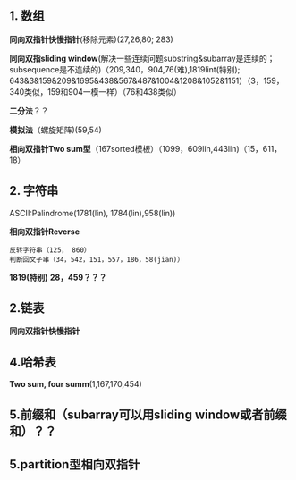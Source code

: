 ## 1. 数组
**同向双指针快慢指针**(移除元素)(27,26,80; 283)

**同向双指sliding window**(解决一些连续问题substring&subarray是连续的；subsequence是不连续的)（209,340，904,76(难),1819lint(特别); 643&3&159&209&1695&438&567&487&1004&1208&1052&1151）（3，159，340类似，159和904一模一样）（76和438类似）

**二分法**？？

**模拟法**（螺旋矩阵)(59,54)

**相向双指针Two sum型**（167sorted模板）（1099，609lin,443lin)（15，611，18）

## 2. 字符串
ASCII:Palindrome(1781(lin), 1784(lin),958(lin))

**相向双指针Reverse**
```
反转字符串（125， 860）
判断回文子串（34，542，151，557，186，58(jian)）
```
**1819(特别)**
**28，459？？？**

## 2.链表
**同向双指针快慢指针**

## 4.哈希表
**Two sum, four summ**(1,167,170,454)

## 5.**前缀和**（subarray可以用sliding window或者前缀和）？？

## 5.partition型相向双指针

